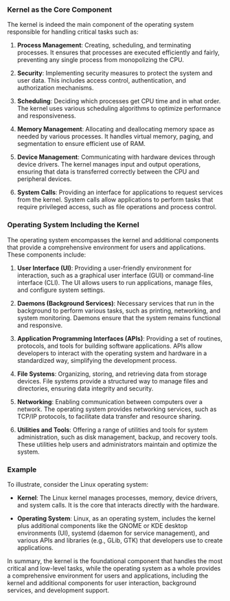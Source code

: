 ### Kernel as the Core Component

The kernel is indeed the main component of the operating system responsible for handling critical tasks such as:

1. **Process Management**: Creating, scheduling, and terminating processes. It ensures that processes are executed efficiently and fairly, preventing any single process from monopolizing the CPU.

2. **Security**: Implementing security measures to protect the system and user data. This includes access control, authentication, and authorization mechanisms.

3. **Scheduling**: Deciding which processes get CPU time and in what order. The kernel uses various scheduling algorithms to optimize performance and responsiveness.

4. **Memory Management**: Allocating and deallocating memory space as needed by various processes. It handles virtual memory, paging, and segmentation to ensure efficient use of RAM.

5. **Device Management**: Communicating with hardware devices through device drivers. The kernel manages input and output operations, ensuring that data is transferred correctly between the CPU and peripheral devices.

6. **System Calls**: Providing an interface for applications to request services from the kernel. System calls allow applications to perform tasks that require privileged access, such as file operations and process control.

### Operating System Including the Kernel

The operating system encompasses the kernel and additional components that provide a comprehensive environment for users and applications. These components include:

1. **User Interface (UI)**: Providing a user-friendly environment for interaction, such as a graphical user interface (GUI) or command-line interface (CLI). The UI allows users to run applications, manage files, and configure system settings.

2. **Daemons (Background Services)**: Necessary services that run in the background to perform various tasks, such as printing, networking, and system monitoring. Daemons ensure that the system remains functional and responsive.

3. **Application Programming Interfaces (APIs)**: Providing a set of routines, protocols, and tools for building software applications. APIs allow developers to interact with the operating system and hardware in a standardized way, simplifying the development process.

4. **File Systems**: Organizing, storing, and retrieving data from storage devices. File systems provide a structured way to manage files and directories, ensuring data integrity and security.

5. **Networking**: Enabling communication between computers over a network. The operating system provides networking services, such as TCP/IP protocols, to facilitate data transfer and resource sharing.

6. **Utilities and Tools**: Offering a range of utilities and tools for system administration, such as disk management, backup, and recovery tools. These utilities help users and administrators maintain and optimize the system.

### Example

To illustrate, consider the Linux operating system:

- **Kernel**: The Linux kernel manages processes, memory, device drivers, and system calls. It is the core that interacts directly with the hardware.

- **Operating System**: Linux, as an operating system, includes the kernel plus additional components like the GNOME or KDE desktop environments (UI), systemd (daemon for service management), and various APIs and libraries (e.g., GLib, GTK) that developers use to create applications.

In summary, the kernel is the foundational component that handles the most critical and low-level tasks, while the operating system as a whole provides a comprehensive environment for users and applications, including the kernel and additional components for user interaction, background services, and development support.